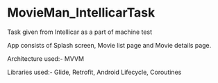 # MovieMan_IntellicarTask
Task given from Intellicar as a part of machine test

App consists of Splash screen, Movie list page and Movie details page.

Architecture used:- MVVM

Libraries used:- Glide, Retrofit, Android Lifecycle, Coroutines
